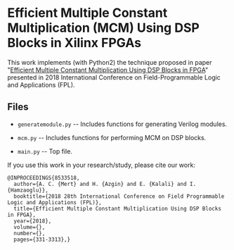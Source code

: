 # Efficient Multiple Constant Multiplication (MCM) Using DSP Blocks in Xilinx FPGAs

This work implements (with Python2) the technique proposed in paper "<a href="https://ieeexplore.ieee.org/abstract/document/8533518">Efficient Multiple Constant Multiplication Using DSP Blocks in FPGA</a>" presented in 2018 International Conference on Field-Programmable Logic and Applications (FPL).

<h2> Files </h2>

<ul>
<li>
<p><code>generatemodule.py</code> -- Includes functions for generating Verilog modules.</p>
</li>
<li>
<p><code>mcm.py</code> -- Includes functions for performing MCM on DSP blocks.</p>
</li>
<li>
<p><code>main.py</code> -- Top file.</p>
</li>
</ul>

If you use this work in your research/study, please cite our work:

```
@INPROCEEDINGS{8533518,
  author={A. C. {Mert} and H. {Azgin} and E. {Kalali} and I. {Hamzaoglu}},
  booktitle={2018 28th International Conference on Field Programmable Logic and Applications (FPL)}, 
  title={Efficient Multiple Constant Multiplication Using DSP Blocks in FPGA}, 
  year={2018},
  volume={},
  number={},
  pages={331-3313},}
```
